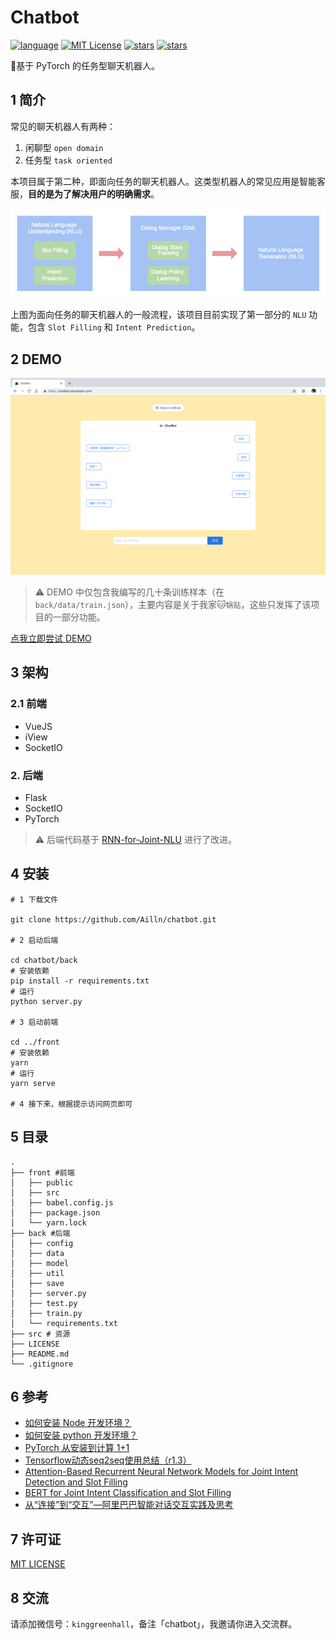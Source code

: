 # Chatbot

[![language](https://img.shields.io/badge/language-Py3.6+-yellow.svg)](https://docs.python.org/3.6/)
[![MIT License](https://img.shields.io/badge/license-MIT-green.svg)](https://github.com/HaveTwoBrush/chatbot/blob/master/LICENSE)
[![stars](https://img.shields.io/github/stars/HaveTwoBrush/chatbot.svg)](https://github.com/HaveTwoBrush/chatbot/stargazers)
[![stars](https://img.shields.io/github/forks/HaveTwoBrush/chatbot.svg)](https://github.com/HaveTwoBrush/chatbot/network/members)

🤖️基于 PyTorch 的任务型聊天机器人。

## 1 简介

常见的聊天机器人有两种：

1. 闲聊型 `open domain`
2. 任务型 `task oriented`

本项目属于第二种，即面向任务的聊天机器人。这类型机器人的常见应用是智能客服，**目的是为了解决用户的明确需求**。

![flow](src/chatbot-flow.png)

上图为面向任务的聊天机器人的一般流程，该项目目前实现了第一部分的 `NLU` 功能，包含 `Slot Filling` 和 `Intent Prediction`。

## 2 DEMO

![demo](./src/demo-screen-shot.jpg)

> ⚠️ DEMO 中仅包含我编写的几十条训练样本（在 `back/data/train.json`），主要内容是关于我家🐱`锅贴`，这些只发挥了该项目的一部分功能。

[点我立即尝试 DEMO](https://chatbot.dovolopor.com)

## 3 架构

### 2.1 前端

- VueJS
- iView
- SocketIO

### 2. 后端

- Flask
- SocketIO
- PyTorch

> ⚠️ 后端代码基于 [RNN-for-Joint-NLU](https://github.com/applenob/RNN-for-Joint-NLU) 进行了改进。

## 4 安装

```shell
# 1 下载文件

git clone https://github.com/Ailln/chatbot.git

# 2 启动后端

cd chatbot/back
# 安装依赖
pip install -r requirements.txt
# 运行
python server.py

# 3 启动前端

cd ../front
# 安装依赖
yarn
# 运行
yarn serve

# 4 接下来，根据提示访问网页即可
```

## 5 目录

```shell
.
├── front #前端
│   ├── public
│   ├── src
│   ├── babel.config.js
│   ├── package.json
│   └── yarn.lock
├── back #后端
│   ├── config
│   ├── data
│   ├── model
│   ├── util
│   ├── save
│   ├── server.py
│   ├── test.py
│   ├── train.py
│   └── requirements.txt
├── src # 资源
├── LICENSE
├── README.md
└── .gitignore
```

## 6 参考

- [如何安装 Node 开发环境？](https://www.v2ai.cn/linux/2018/11/11/LX-10.html)
- [如何安装 python 开发环境？](https://www.v2ai.cn/linux/2018/04/29/LX-2.html)
- [PyTorch 从安装到计算 1+1](https://www.v2ai.cn/dl/2018/08/20/DL-5.html)
- [Tensorflow动态seq2seq使用总结（r1.3）](https://github.com/applenob/RNN-for-Joint-NLU/blob/master/tensorflow_dynamic_seq2seq.md)
- [Attention-Based Recurrent Neural Network Models for Joint Intent Detection and Slot Filling](https://arxiv.org/abs/1609.01454)
- [BERT for Joint Intent Classification and Slot Filling](https://arxiv.org/pdf/1902.10909.pdf)
- [从“连接”到“交互”—阿里巴巴智能对话交互实践及思考](https://yq.aliyun.com/articles/144035)

## 7 许可证

[MIT LICENSE](./LICENSE)

## 8 交流

请添加微信号：`kinggreenhall`，备注「chatbot」，我邀请你进入交流群。
